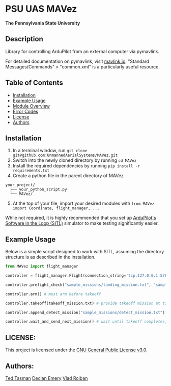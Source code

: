 # PSU UAS MAVez

**The Pennsylvania State University**

## Description

Library for controlling ArduPilot from an external computer via pymavlink.

For detailed documentation on pymavlink, visit [mavlink.io](https://mavlink.io/en/). "Standard Messages/Commands" > "common.xml" is a particularly useful resource.

## Table of Contents

- [Installation](#installation)
- [Example Usage](#example-usage)
- [Module Overview](#module-overview)
- [Error Codes](#error-codes)
- [License](#license)
- [Authors](#authors)

## Installation

1. In a terminal window, run `git clone git@github.com:UnmannedAerialSystems/MAVez.git`
2. Switch into the newly cloned directory by running `cd MAVez`
3. Install the required dependencies by running `pip install -r requirements.txt`
4. Create a python file in the parent directory of MAVez

```
your_project/
  ├── your_python_script.py
  └── MAVez/
```

5. At the top of your file, import your desired modules with `from MAVez import Coordinate, flight_manager, ...`

While not required, it is highly recommended that you set up [ArduPilot's Software in the Loop (SITL)](https://ardupilot.org/dev/docs/sitl-simulator-software-in-the-loop.html) simulator to make testing significantly easier.

## Example Usage

Below is a simple script designed to work with SITL, assuming the directory structure is as described in the installation.

```Python
from MAVez import flight_manager

controller = flight_manager.Flight(connection_string='tcp:127.0.0.1:5762') # connection string for SITL

controller.prefight_check("sample_missions/landing_mission.txt", "sample_missions/geofence.txt") # unspecified home coordinate uses current

controller.arm() # must arm before takeoff

controller.takeoff(takeoff_mission.txt) # provide takeoff mission at time of takeoff

controller.append_detect_mission("sample_missions/detect_mission.txt") # provide a detect mission

controller.wait_and_send_next_mission() # wait until takeoff completes, send detect mission
```

## LICENSE:

This project is licensed under the [GNU General Public License v3.0](LICENSE).

## Authors:

[Ted Tasman](https://github.com/tedtasman)
[Declan Emery](https://github.com/dec4234)
[Vlad Roiban](https://github.com/Vladdapenn)
